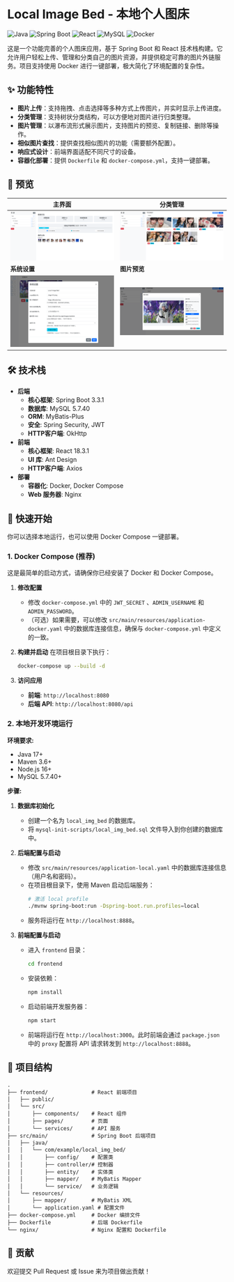 
# Local Image Bed - 本地个人图床

![Java](https://img.shields.io/badge/Java-17-blue)
![Spring Boot](https://img.shields.io/badge/Spring%20Boot-3.3.1-brightgreen)
![React](https://img.shields.io/badge/React-18.3.1-blue)
![MySQL](https://img.shields.io/badge/MySQL-5.7.40-orange)
![Docker](https://img.shields.io/badge/Docker-blue)

这是一个功能完善的个人图床应用，基于 Spring Boot 和 React 技术栈构建。它允许用户轻松上传、管理和分类自己的图片资源，并提供稳定可靠的图片外链服务。项目支持使用 Docker 进行一键部署，极大简化了环境配置的复杂性。

## ✨ 功能特性

- **图片上传**：支持拖拽、点击选择等多种方式上传图片，并实时显示上传进度。
- **分类管理**：支持树状分类结构，可以方便地对图片进行归类整理。
- **图片管理**：以瀑布流形式展示图片，支持图片的预览、复制链接、删除等操作。
- **相似图片查找**：提供查找相似图片的功能（需要额外配置）。
- **响应式设计**：前端界面适配不同尺寸的设备。
- **容器化部署**：提供 `Dockerfile` 和 `docker-compose.yml`，支持一键部署。

## 📸 预览

| 主界面                                                                                                                                                  | 分类管理                                                                      |
|------------------------------------------------------------------------------------------------------------------------------------------------------|---------------------------------------------------------------------------|
| ![主界面预览](https://raw.githubusercontent.com/F-Yaohu/local_img_bed/refs/heads/master/%E9%A2%84%E8%A7%88%E5%9B%BE/2577a4f481980a4570423e413e840869.png) | ![分类管理预览](https://raw.githubusercontent.com/F-Yaohu/local_img_bed/refs/heads/master/%E9%A2%84%E8%A7%88%E5%9B%BE/13aaac6c010242f213e63ded3822a830.png) |
| **系统设置**                                                                                                                                             | **图片预览**                                                                  |
| ![系统设置](https://raw.githubusercontent.com/F-Yaohu/local_img_bed/refs/heads/master/%E9%A2%84%E8%A7%88%E5%9B%BE/65d51195e84fd97f711e931d397b4a9f.png)                                                                                   | ![图片预览](https://raw.githubusercontent.com/F-Yaohu/local_img_bed/refs/heads/master/%E9%A2%84%E8%A7%88%E5%9B%BE/623f4e675a14fbae68ffe2f61dc6faaf.png)      |


## 🛠️ 技术栈

- **后端**
  - **核心框架**: Spring Boot 3.3.1
  - **数据库**: MySQL 5.7.40
  - **ORM**: MyBatis-Plus
  - **安全**: Spring Security, JWT
  - **HTTP客户端**: OkHttp
- **前端**
  - **核心框架**: React 18.3.1
  - **UI 库**: Ant Design
  - **HTTP客户端**: Axios
- **部署**
  - **容器化**: Docker, Docker Compose
  - **Web 服务器**: Nginx

## 🚀 快速开始

你可以选择本地运行，也可以使用 Docker Compose 一键部署。

### 1. Docker Compose (推荐)

这是最简单的启动方式，请确保你已经安装了 Docker 和 Docker Compose。

1.  **修改配置**
    - 修改 `docker-compose.yml` 中的 `JWT_SECRET` 、`ADMIN_USERNAME` 和 `ADMIN_PASSWORD`。
    - （可选）如果需要，可以修改 `src/main/resources/application-docker.yaml` 中的数据库连接信息，确保与 `docker-compose.yml` 中定义的一致。

2.  **构建并启动**
    在项目根目录下执行：
    ```bash
    docker-compose up --build -d
    ```

3.  **访问应用**
    - **前端**: `http://localhost:8080`
    - **后端 API**: `http://localhost:8080/api`

### 2. 本地开发环境运行

**环境要求:**
- Java 17+
- Maven 3.6+
- Node.js 16+
- MySQL 5.7.40+

**步骤:**

1.  **数据库初始化**
    - 创建一个名为 `local_img_bed` 的数据库。
    - 将 `mysql-init-scripts/local_img_bed.sql` 文件导入到你创建的数据库中。

2.  **后端配置与启动**
    - 修改 `src/main/resources/application-local.yaml` 中的数据库连接信息（用户名和密码）。
    - 在项目根目录下，使用 Maven 启动后端服务：
      ```bash
      # 激活 local profile
      ./mvnw spring-boot:run -Dspring-boot.run.profiles=local
      ```
    - 服务将运行在 `http://localhost:8888`。

3.  **前端配置与启动**
    - 进入 `frontend` 目录：
      ```bash
      cd frontend
      ```
    - 安装依赖：
      ```bash
      npm install
      ```
    - 启动前端开发服务器：
      ```bash
      npm start
      ```
    - 前端将运行在 `http://localhost:3000`。此时前端会通过 `package.json` 中的 `proxy` 配置将 API 请求转发到 `http://localhost:8888`。

## 📁 项目结构

```
.
├── frontend/              # React 前端项目
│   ├── public/
│   └── src/
│       ├── components/    # React 组件
│       ├── pages/         # 页面
│       └── services/      # API 服务
├── src/main/              # Spring Boot 后端项目
│   ├── java/
│   │   └── com/example/local_img_bed/
│   │       ├── config/    # 配置类
│   │       ├── controller/# 控制器
│   │       ├── entity/    # 实体类
│   │       ├── mapper/    # MyBatis Mapper
│   │       └── service/   # 业务逻辑
│   └── resources/
│       ├── mapper/        # MyBatis XML
│       └── application.yaml # 配置文件
├── docker-compose.yml     # Docker 编排文件
├── Dockerfile             # 后端 Dockerfile
└── nginx/                 # Nginx 配置和 Dockerfile
```

## 🤝 贡献

欢迎提交 Pull Request 或 Issue 来为项目做出贡献！
